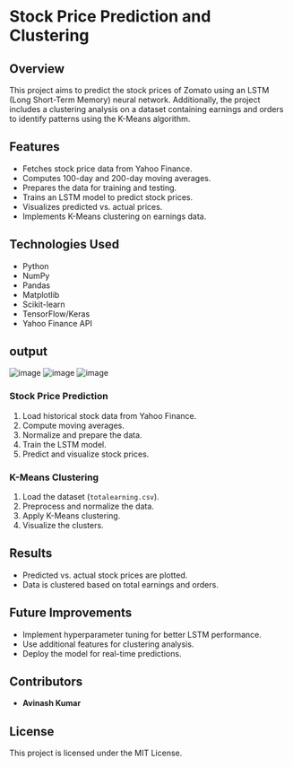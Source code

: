 # Stock Price Prediction and Clustering

## Overview
This project aims to predict the stock prices of Zomato using an LSTM (Long Short-Term Memory) neural network. Additionally, the project includes a clustering analysis on a dataset containing earnings and orders to identify patterns using the K-Means algorithm.

## Features
- Fetches stock price data from Yahoo Finance.
- Computes 100-day and 200-day moving averages.
- Prepares the data for training and testing.
- Trains an LSTM model to predict stock prices.
- Visualizes predicted vs. actual prices.
- Implements K-Means clustering on earnings data.

## Technologies Used
- Python
- NumPy
- Pandas
- Matplotlib
- Scikit-learn
- TensorFlow/Keras
- Yahoo Finance API

## output
![image](https://github.com/user-attachments/assets/4eb1c3a6-6c41-4a80-9b81-0959be301c5e)
![image](https://github.com/user-attachments/assets/46442058-e8bf-4dcf-b602-d78e25cac589)
![image](https://github.com/user-attachments/assets/216bb07c-e38c-45c0-be3e-ceacbc6960f6)




### Stock Price Prediction
1. Load historical stock data from Yahoo Finance.
2. Compute moving averages.
3. Normalize and prepare the data.
4. Train the LSTM model.
5. Predict and visualize stock prices.

### K-Means Clustering
1. Load the dataset (`totalearning.csv`).
2. Preprocess and normalize the data.
3. Apply K-Means clustering.
4. Visualize the clusters.

## Results
- Predicted vs. actual stock prices are plotted.
- Data is clustered based on total earnings and orders.

## Future Improvements
- Implement hyperparameter tuning for better LSTM performance.
- Use additional features for clustering analysis.
- Deploy the model for real-time predictions.

## Contributors
- **Avinash Kumar**

## License
This project is licensed under the MIT License.

